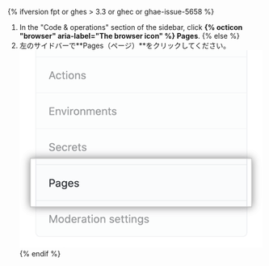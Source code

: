 {% ifversion fpt or ghes > 3.3 or ghec or ghae-issue-5658 %}
1. In the "Code & operations" section of the sidebar, click **{% octicon "browser" aria-label="The browser icon" %} Pages**.
{% else %}
1. 左のサイドバーで**Pages（ページ）**をクリックしてください。 ![左のサイドバーのPageタブ](/assets/images/help/pages/pages-tab.png)
{% endif %}

